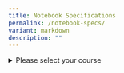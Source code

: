 ```yaml
---
title: Notebook Specifications
permalink: /notebook-specs/
variant: markdown
description: ""
---
```

<details><summary>Please select your course</summary>
	[ABM - Arts Business Management](https://www.google.com.sg)
	[ACC - Accountancy](https://www.google.com.sg)
	[AEG - Aerospace Engineering](https://www.google.com.sg)
	[BF - Banking &amp; Finance](https://www.google.com.sg)
	[BME - Biomedical Engineering](https://www.google.com.sg)
	</details>